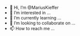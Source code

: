 - 👋 Hi, I’m @MariusKieffer
- 👀 I’m interested in ...
- 🌱 I’m currently learning ...
- 💞️ I’m looking to collaborate on ...
- 📫 How to reach me ...

<!---
MariusKieffer/MariusKieffer is a ✨ special ✨ repository because its `README.md` (this file) appears on your GitHub profile.
You can click the Preview link to take a look at your changes.
--->

